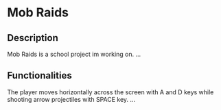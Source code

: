 # Mob Raids
## Description
Mob Raids is a school project im working on. ...
## Functionalities
The player moves horizontally across the screen with A and D keys while shooting arrow projectiles with SPACE key. ...
